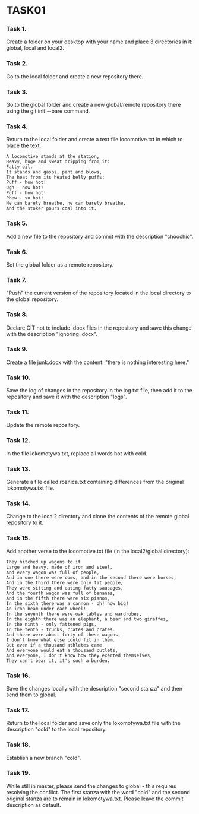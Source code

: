 # TASK01

### **Task 1.**

Create a folder on your desktop with your name and place 3 directories in it: global, local and local2.

### **Task 2.**

Go to the local folder and create a new repository there.

### **Task 3.**

Go to the global folder and create a new global/remote repository there using the git init --bare command.

### **Task 4.**

Return to the local folder and create a text file locomotive.txt in which to place the text:

```
A locomotive stands at the station,
Heavy, huge and sweat dripping from it:
Fatty oil.
It stands and gasps, pant and blows,
The heat from its heated belly puffs:
Puff - how hot!
Ugh - how hot!
Puff - how hot!
Phew - so hot!
He can barely breathe, he can barely breathe,
And the stoker pours coal into it.
```

### **Task 5.**

Add a new file to the repository and commit with the description "choochio".

### **Task 6.**

Set the global folder as a remote repository.

### **Task 7.**

"Push" the current version of the repository located in the local directory to the global repository.

### **Task 8.**

Declare GIT not to include .docx files in the repository and save this change with the description "ignoring .docx".

### **Task 9.**

Create a file junk.docx with the content: "there is nothing interesting here."

### **Task 10.**

Save the log of changes in the repository in the log.txt file, then add it to the repository and save it with the description "logs".

### **Task 11.**

Update the remote repository.

### **Task 12.**

In the file lokomotywa.txt, replace all words hot with cold.

### **Task 13.**

Generate a file called roznica.txt containing differences from the original lokomotywa.txt file.

### **Task 14.**

Change to the local2 directory and clone the contents of the remote global repository to it.

### **Task 15.**

Add another verse to the locomotive.txt file (in the local2/global directory):

```
They hitched up wagons to it
Large and heavy, made of iron and steel,
And every wagon was full of people,
And in one there were cows, and in the second there were horses,
And in the third there were only fat people,
They were sitting and eating fatty sausages,
And the fourth wagon was full of bananas,
And in the fifth there were six pianos,
In the sixth there was a cannon - oh! how big!
An iron beam under each wheel!
In the seventh there were oak tables and wardrobes,
In the eighth there was an elephant, a bear and two giraffes,
In the ninth - only fattened pigs,
In the tenth - trunks, crates and crates.
And there were about forty of these wagons,
I don't know what else could fit in them.
But even if a thousand athletes came
And everyone would eat a thousand cutlets,
And everyone, I don't know how they exerted themselves,
They can't bear it, it's such a burden.
```

### **Task 16.**

Save the changes locally with the description "second stanza" and then send them to global.

### **Task 17.**

Return to the local folder and save only the lokomotywa.txt file with the description "cold" to the local repository.

### **Task 18.**

Establish a new branch "cold".

### **Task 19.**

While still in master, please send the changes to global - this requires resolving the conflict. The first stanza with the word "cold" and the second original stanza are to remain in lokomotywa.txt. Please leave the commit description as default.
